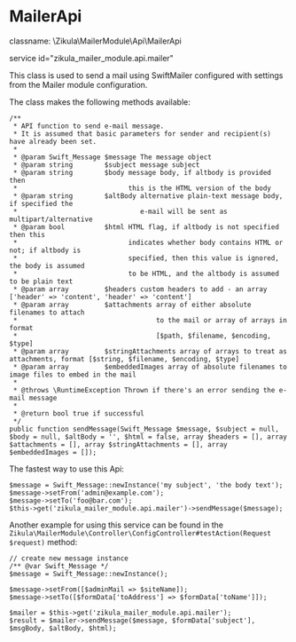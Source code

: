 MailerApi
=========

classname: \Zikula\MailerModule\Api\MailerApi

service id="zikula_mailer_module.api.mailer"

This class is used to send a mail using SwiftMailer configured with settings from the Mailer module configuration.

The class makes the following methods available:

    /**
     * API function to send e-mail message.
     * It is assumed that basic parameters for sender and recipient(s) have already been set.
     *
     * @param Swift_Message $message The message object
     * @param string        $subject message subject
     * @param string        $body message body, if altbody is provided then
     *                            this is the HTML version of the body
     * @param string        $altBody alternative plain-text message body, if specified the
     *                               e-mail will be sent as multipart/alternative
     * @param bool          $html HTML flag, if altbody is not specified then this
     *                            indicates whether body contains HTML or not; if altbody is
     *                            specified, then this value is ignored, the body is assumed
     *                            to be HTML, and the altbody is assumed to be plain text
     * @param array         $headers custom headers to add - an array ['header' => 'content', 'header' => 'content']
     * @param array         $attachments array of either absolute filenames to attach
     *                                   to the mail or array of arrays in format
     *                                   [$path, $filename, $encoding, $type]
     * @param array         $stringAttachments array of arrays to treat as attachments, format [$string, $filename, $encoding, $type]
     * @param array         $embeddedImages array of absolute filenames to image files to embed in the mail
     *
     * @throws \RuntimeException Thrown if there's an error sending the e-mail message
     *
     * @return bool true if successful
     */
    public function sendMessage(Swift_Message $message, $subject = null, $body = null, $altBody = '', $html = false, array $headers = [], array $attachments = [], array $stringAttachments = [], array $embeddedImages = []);

The fastest way to use this Api:

    $message = Swift_Message::newInstance('my subject', 'the body text');
    $message->setFrom('admin@example.com');
    $message->setTo('foo@bar.com');
    $this->get('zikula_mailer_module.api.mailer')->sendMessage($message);

Another example for using this service can be found in the `Zikula\MailerModule\Controller\ConfigController#testAction(Request $request)` method:

    // create new message instance
    /** @var Swift_Message */
    $message = Swift_Message::newInstance();

    $message->setFrom([$adminMail => $siteName]);
    $message->setTo([$formData['toAddress'] => $formData['toName']]);

    $mailer = $this->get('zikula_mailer_module.api.mailer');
    $result = $mailer->sendMessage($message, $formData['subject'], $msgBody, $altBody, $html);
